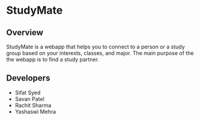 # StudyMate

## Overview
StudyMate is a webapp that helps you to connect to a person or a study group based on your interests, classes, and major. The main purpose of the the webapp is to find a study 
partner. 

## Developers
- Sifat Syed
- Savan Patel
- Rachit Sharma
- Yashaswi Mehra

